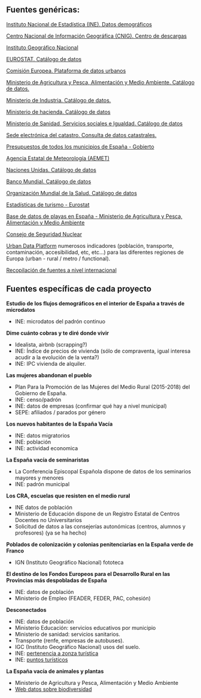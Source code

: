 ## Fuentes genéricas:

[Instituto Nacional de Estadística (INE). Datos demográficos](http://ine.es/dyngs/INEbase/es/categoria.htm?c=Estadistica_P&cid=1254734710990)

[Centro Nacional de Información Geográfica (CNIG). Centro de descargas](http://centrodedescargas.cnig.es/CentroDescargas/catalogo.do;jsessionid=CD432E0A4150A63D3B8262B8329B748B#selectedSerie)

[Instituto Geográfico Nacional](http://www.ign.es/ign/layoutIn/sismoFormularioCatalogo.do)

[EUROSTAT. Catálogo de datos](http://ec.europa.eu/eurostat/data/database)

[Comisión Europea. Plataforma de datos urbanos](http://urban.jrc.ec.europa.eu/?ind=popden&ru=fua&s=0&c=1&m=0&f=1&p=0&swLat=31.27855085894653&swLng=-49.39453125&neLat=62.3903694381427&neLng=71.279296875)

[Ministerio de Agricultura y Pesca, Alimentación y Medio Ambiente. Catálogo de datos.](http://www.mapama.gob.es/es/cartografia-y-sig/ide/)

[Ministerio de Industria. Catálogo de datos.](https://sede.minetur.gob.es/es-ES/datosabiertos/catalogo-datos/Paginas/catalogo.aspx?tm=9)

[Ministerio de hacienda. Catálogo de datos](http://www.minhafp.gob.es/es-ES/GobiernoAbierto/Datos%20Abiertos/Paginas/Catalogodedatosabiertos.aspx)

[Ministerio de Sanidad, Servicios sociales e Igualdad. Catálogo de datos](http://www.msssi.gob.es/estadEstudios/estadisticas/sisInfSanSNS/home.htm)

[Sede electrónica del catastro. Consulta de datos catastrales.](https://www1.sedecatastro.gob.es/OVCFrames.aspx?TIPO=consulta)

[Presupuestos de todos los municipios de España - Gobierto](https://presupuestos.gobierto.es/)

[Agencia Estatal de Meteorología (AEMET)](http://www.aemet.es/es/portada)

[Naciones Unidas. Catálogo de datos](http://data.un.org/)

[Banco Mundial. Catálogo de datos](http://datos.bancomundial.org/indicador)

[Organización Mundial de la Salud. Catálogo de datos](http://www.who.int/gho/en/)

[Estadísticas de turismo - Eurostat](http://ec.europa.eu/eurostat/statistics-explained/index.php/Tourism_statistics_at_regional_level)

[Base de datos de playas en España - Ministerio de Agricultura y Pesca, Alimentación y Medio Ambiente](http://www.mapama.gob.es/es/cartografia-y-sig/ide/descargas/costas-medio-marino/guia-playas-descargas.aspx)

[Consejo de Seguridad Nuclear](https://www.csn.es/ciemat-pimic/datos-generales)

[Urban Data Platform](http://urban.jrc.ec.europa.eu) numerosos indicadores (población, transporte, contaminación, accesibilidad, etc, etc...) para las diferentes regiones de Europa (urban - rural / metro / functional).

[Recopilación de fuentes a nivel internacional](http://www.visualisingdata.com/2017/02/archiving-collection-places-access-data/)


## Fuentes específicas de cada proyecto

**Estudio de los flujos demográficos en el interior de España a través de microdatos**
- INE: microdatos del padrón continuo

**Dime cuánto cobras y te diré donde vivir**
- Idealista, airbnb (scrapping?)
- INE: Índice de precios de vivienda (sólo de compraventa, igual interesa acudir a la evolución de la venta?)
- INE: IPC vivienda de alquiler.

**Las mujeres abandonan el pueblo**
- Plan Para la Promoción de las Mujeres del Medio Rural (2015-2018) del Gobierno de España.
- INE: censo/padrón
- INE: datos de empresas (confirmar qué hay a nivel municipal)
- SEPE: afiliados / parados por género

**Los nuevos habitantes de la España Vacía**
- INE: datos migratorios
- INE: población
- INE: actividad economica


**La España vacía de seminaristas**
- La Conferencia Episcopal Española dispone de datos de los seminarios mayores y menores
- INE: padrón municipal

**Los CRA, escuelas que resisten en el medio rural**
- INE datos de población
- Ministerio de Educación dispone de un Registro Estatal de Centros Docentes no Universitarios 
- Solicitud de datos a las consejerías autonómicas (centros, alumnos y profesores) (ya se ha hecho)

**Poblados de colonización y colonias penitenciarias en la España verde de Franco**
- IGN (Instituto Geográfico Nacional) fototeca

**El destino de los Fondos Europeos para el Desarrollo Rural en las Provincias más despobladas de España**
- INE: datos de población
- Ministerio de Empleo (FEADER, FEDER, PAC, cohesión)

**Desconectados**
- INE: datos de población
- Ministerio Educación: servicios educativos por municipio
- Ministerio de sanidad: servicios sanitarios.
- Transporte (renfe, empresas de autobuses).
- IGC (Instituto Geográfico Nacional) usos del suelo.
- INE: [pertenencia a zonza turística](http://www.ine.es/jaxiT3/Tabla.htm?t=2040&L=0)
- INE: [puntos turísticos](http://www.ine.es/jaxiT3/Datos.htm?t=2077)

**La España vacía de animales y plantas**
- Ministerio de Agricultura y Pesca, Alimentación y Medio Ambiente
- [Web datos sobre biodiversidad](http://www.gbif.es/MasDatos.php)
